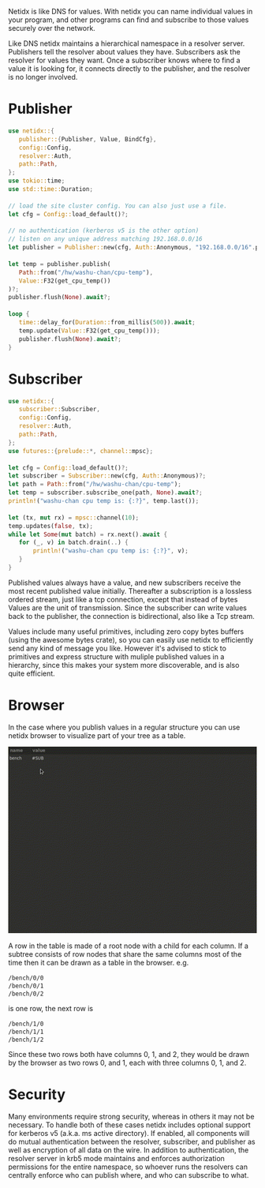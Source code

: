 Netidx is like DNS for values. With netidx you can name individual
values in your program, and other programs can find and subscribe to
those values securely over the network.

Like DNS netidx maintains a hierarchical namespace in a resolver
server. Publishers tell the resolver about values they
have. Subscribers ask the resolver for values they want. Once a
subscriber knows where to find a value it is looking for, it
connects directly to the publisher, and the resolver is no longer
involved.

 # Publisher
 ```rust
 use netidx::{
    publisher::{Publisher, Value, BindCfg},
    config::Config,
    resolver::Auth,
    path::Path,
};
use tokio::time;
use std::time::Duration;

// load the site cluster config. You can also just use a file.
let cfg = Config::load_default()?;

// no authentication (kerberos v5 is the other option)
// listen on any unique address matching 192.168.0.0/16
let publisher = Publisher::new(cfg, Auth::Anonymous, "192.168.0.0/16".parse()?).await?;

let temp = publisher.publish(
    Path::from("/hw/washu-chan/cpu-temp"),
    Value::F32(get_cpu_temp())
)?;
publisher.flush(None).await?;

loop {
    time::delay_for(Duration::from_millis(500)).await;
    temp.update(Value::F32(get_cpu_temp()));
    publisher.flush(None).await?;
}
```

 # Subscriber
 ```rust
 use netidx::{
    subscriber::Subscriber,
    config::Config,
    resolver::Auth,
    path::Path,
};
use futures::{prelude::*, channel::mpsc};

let cfg = Config::load_default()?;
let subscriber = Subscriber::new(cfg, Auth::Anonymous)?;
let path = Path::from("/hw/washu-chan/cpu-temp");
let temp = subscriber.subscribe_one(path, None).await?;
println!("washu-chan cpu temp is: {:?}", temp.last());

let (tx, mut rx) = mpsc::channel(10);
temp.updates(false, tx);
while let Some(mut batch) = rx.next().await {
    for (_, v) in batch.drain(..) {
        println!("washu-chan cpu temp is: {:?}", v);
    }
}
```

Published values always have a value, and new subscribers receive
the most recent published value initially. Thereafter a
subscription is a lossless ordered stream, just like a tcp
connection, except that instead of bytes Values are the unit of
transmission. Since the subscriber can write values back to the
publisher, the connection is bidirectional, also like a Tcp
stream.

Values include many useful primitives, including zero copy bytes
buffers (using the awesome bytes crate), so you can easily use
netidx to efficiently send any kind of message you like. However
it's advised to stick to primitives and express structure with
muliple published values in a hierarchy, since this makes your
system more discoverable, and is also quite efficient.

# Browser

In the case where you publish values in a regular structure you can
use netidx browser to visualize part of your tree as a table.

![netidx-browser](netidx-browser.gif)

A row in the table is made of a root node with a child for each column.
If a subtree consists of row nodes that share the same columns most of the time
then it can be drawn as a table in the browser. e.g.

```
/bench/0/0
/bench/0/1
/bench/0/2
```

is one row, the next row is

```
/bench/1/0
/bench/1/1
/bench/1/2
```

Since these two rows both have columns 0, 1, and 2, they would be drawn
by the browser as two rows 0, and 1, each with three columns 0, 1, and 2.

# Security

Many environments require strong security, whereas in others it may
not be necessary. To handle both of these cases netidx includes optional
support for kerberos v5 (a.k.a. ms active directory). If enabled,
all components will do mutual authentication between the resolver,
subscriber, and publisher as well as encryption of all data on the
wire. In addition to authentication, the resolver server in krb5
mode maintains and enforces authorization permissions for the
entire namespace, so whoever runs the resolvers can centrally
enforce who can publish where, and who can subscribe to what.
